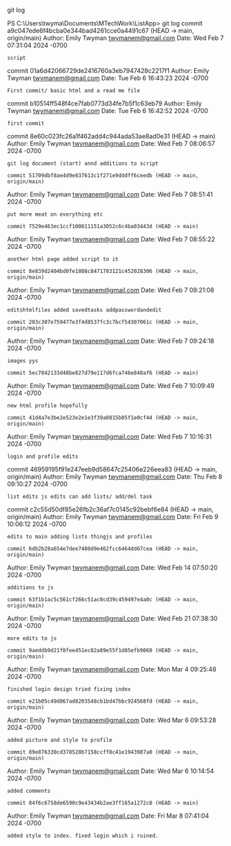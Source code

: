 git log

PS C:\Users\twyma\Documents\MTechWork\ListApp> git log
commit a9c047ede6f4bcba0e344bad4261cce0a4491c67 (HEAD -> main, origin/main)
Author: Emily Twyman <twymanem@gmail.com>
Date:   Wed Feb 7 07:31:04 2024 -0700

    script

commit 01a6d42066729de2416760a3eb7947428c2217f1
Author: Emily Twyman <twymanem@gmail.com>
Date:   Tue Feb 6 16:43:23 2024 -0700

    First commit/ basic html and a read me file

commit b10514ff548f4ce7fab0773d34fe7b5f1c63eb79
Author: Emily Twyman <twymanem@gmail.com>
Date:   Tue Feb 6 16:42:52 2024 -0700

    first commit
 
 commit 8e60c023fc26a1f462add4c944ada53ae8ad0e31 (HEAD -> main)
Author: Emily Twyman <twymanem@gmail.com>
Date:   Wed Feb 7 08:06:57 2024 -0700

    git log document (start) annd additions to script

    commit 51709dbf8ae4d9e837613c1f271e9dddff6ceedb (HEAD -> main, origin/main)
Author: Emily Twyman <twymanem@gmail.com>
Date:   Wed Feb 7 08:51:41 2024 -0700

    put more meat on everything etc

    commit 7529e463ec1ccf100811151a3052c6c4ba03443d (HEAD -> main)
Author: Emily Twyman <twymanem@gmail.com>
Date:   Wed Feb 7 08:55:22 2024 -0700

    another html page added script to it

    commit 8e839d2404bd0fe1808c8471783121c452028306 (HEAD -> main, origin/main)
Author: Emily Twyman <twymanem@gmail.com>
Date:   Wed Feb 7 09:21:08 2024 -0700

    editshtmlfiles added savedtasks addpasswordandedit

    commit 283c307e759477e3f4d8537fc3c7bcf54307061c (HEAD -> main, origin/main)
Author: Emily Twyman <twymanem@gmail.com>
Date:   Wed Feb 7 09:24:18 2024 -0700

    images yys

    commit 5ec7842133d48be827d79e117d6fca746e848af6 (HEAD -> main)
Author: Emily Twyman <twymanem@gmail.com>
Date:   Wed Feb 7 10:09:49 2024 -0700

    new html profile hopefully

    commit 41d4a7e3be2e523e2e1e3f39a0815b05f1e0cf44 (HEAD -> main, origin/main)
Author: Emily Twyman <twymanem@gmail.com>
Date:   Wed Feb 7 10:16:31 2024 -0700

    login and profile edits

commit 46959195f91e247eeb9d58647c25406e226eea83 (HEAD -> main, origin/main)
Author: Emily Twyman <twymanem@gmail.com>
Date:   Thu Feb 8 09:10:27 2024 -0700

    list edits js edits can add lists/ add/del task

commit c2c55d50df85e26fb2c36af7c0145c92bebf6e84 (HEAD -> main, origin/main)
Author: Emily Twyman <twymanem@gmail.com>
Date:   Fri Feb 9 10:06:12 2024 -0700

    edits to main adding lists thingjs and profiles

    commit 6db2b28a654e7dee7480d9e462fcc6464dd67cea (HEAD -> main, origin/main)
Author: Emily Twyman <twymanem@gmail.com>
Date:   Wed Feb 14 07:50:20 2024 -0700

    additions to js

    commit 63f1b1ac5c561cf266c51ac0cd39c459497e4a0c (HEAD -> main, origin/main)
Author: Emily Twyman <twymanem@gmail.com>
Date:   Wed Feb 21 07:38:30 2024 -0700

    more edits to js

    commit 9aeddb9d21f8fee451ec82a89e55f1d85efb9060 (HEAD -> main, origin/main)
Author: Emily Twyman <twymanem@gmail.com>
Date:   Mon Mar 4 09:25:48 2024 -0700

    finished login design tried fixing index

    commit e21b05c49d067ad8203548cb1bd47bbc924568fd (HEAD -> main, origin/main)
Author: Emily Twyman <twymanem@gmail.com>
Date:   Wed Mar 6 09:53:28 2024 -0700

    added picture and style to profile

    commit 89e876330cd378528b7158ccff8c41e1943987a0 (HEAD -> main, origin/main)
Author: Emily Twyman <twymanem@gmail.com>
Date:   Wed Mar 6 10:14:54 2024 -0700

    added comments

    commit 84f6c6758de6590c9e43434b2ae3ff165a1272c8 (HEAD -> main)
Author: Emily Twyman <twymanem@gmail.com>
Date:   Fri Mar 8 07:41:04 2024 -0700

    added style to index. fixed login which i ruined.